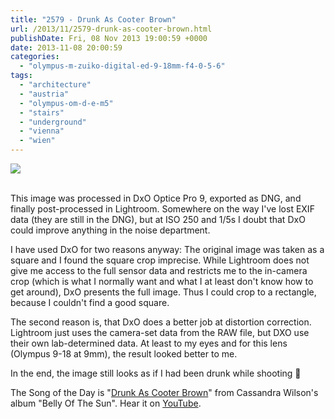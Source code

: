 ```yaml
---
title: "2579 - Drunk As Cooter Brown"
url: /2013/11/2579-drunk-as-cooter-brown.html
publishDate: Fri, 08 Nov 2013 19:00:59 +0000
date: 2013-11-08 20:00:59
categories: 
  - "olympus-m-zuiko-digital-ed-9-18mm-f4-0-5-6"
tags: 
  - "architecture"
  - "austria"
  - "olympus-om-d-e-m5"
  - "stairs"
  - "underground"
  - "vienna"
  - "wien"
---
```

<div class="container">
<div class="center"><a target="_blank" href="https://d25zfm9zpd7gm5.cloudfront.net/1200x1200/2013/20131103_005525_DxO_lr.jpg"><img src="https://d25zfm9zpd7gm5.cloudfront.net/0600x0600/2013/20131103_005525_DxO_lr.jpg" /></a></div>
</div>
<br />

This image was processed in DxO Optice Pro 9, exported as DNG, and finally post-processed in Lightroom. Somewhere on the way I've lost EXIF data (they are still in the DNG), but at ISO 250 and 1/5s I doubt that DxO could improve anything in the noise department.

I have used DxO for two reasons anyway: The original image was taken as a square and I found the square crop imprecise. While Lightroom does not give me access to the full sensor data and restricts me to the in-camera crop (which is what I normally want and what I at least don't know how to get around), DxO presents the full image. Thus I could crop to a rectangle, because I couldn't find a good square.

The second reason is, that DxO does a better job at distortion correction. Lightroom just uses the camera-set data from the RAW file, but DXO use their own lab-determined data. At least to my eyes and for this lens (Olympus 9-18 at 9mm), the result looked better to me.

 In the end, the image still looks as if I had been drunk while shooting 🙂

The Song of the Day is "<a href="http://www.lyricsmode.com/lyrics/c/cassandra_wilson/drunk_as_cooter_brown.html" target="_blank">Drunk As Cooter Brown</a>" from Cassandra Wilson's album "Belly Of The Sun". Hear it on <a href="http://www.youtube.com/watch?v=AyANp9BnCEs" target="_blank">YouTube</a>.
